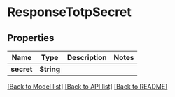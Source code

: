 # ResponseTotpSecret

## Properties

Name | Type | Description | Notes
------------ | ------------- | ------------- | -------------
**secret** | **String** |  | 

[[Back to Model list]](../README.md#documentation-for-models) [[Back to API list]](../README.md#documentation-for-api-endpoints) [[Back to README]](../README.md)


